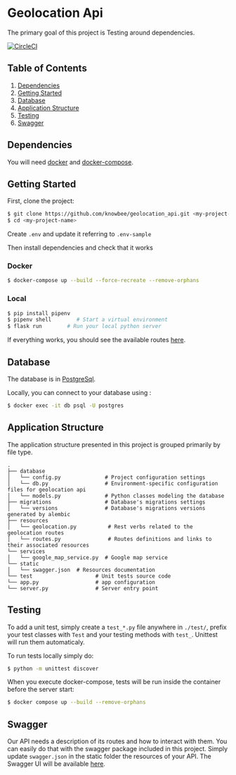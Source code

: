 # Geolocation Api

The primary goal of this project is Testing around dependencies.

[![CircleCI](https://circleci.com/gh/knowbee/geolocation_api/tree/ft-add-geocoders-service-and-tests.svg?style=svg)](https://circleci.com/gh/knowbee/geolocation_api/tree/ft-add-geocoders-service-and-tests)

## Table of Contents

1. [Dependencies](#dependencies)
1. [Getting Started](#getting-started)
1. [Database](#database)
1. [Application Structure](#application-structure)
1. [Testing](#testing)
1. [Swagger](#swagger)

## Dependencies

You will need [docker](https://docs.docker.com/engine/installation/) and [docker-compose](https://docs.docker.com/compose/install/).

## Getting Started

First, clone the project:

```bash
$ git clone https://github.com/knowbee/geolocation_api.git <my-project-name>
$ cd <my-project-name>
```

Create `.env` and update it referring to `.env-sample`

Then install dependencies and check that it works

### Docker

```bash
$ docker-compose up --build --force-recreate --remove-orphans
```

### Local

```bash
$ pip install pipenv
$ pipenv shell        # Start a virtual environment
$ flask run        # Run your local python server
```

If everything works, you should see the available routes [here](http://127.0.0.1:5000/apidocs).

## Database

The database is in [PostgreSql](https://www.postgresql.org/).

Locally, you can connect to your database using :

```bash
$ docker exec -it db psql -U postgres
```

## Application Structure

The application structure presented in this project is grouped primarily by file type.

```
.
├── database
│   └── config.py              # Project configuration settings
│   └── db.py                  # Environment-specific configuration files for geolocation api
│   └── models.py              # Python classes modeling the database
├── migrations                 # Database's migrations settings
│   └── versions               # Database's migrations versions generated by alembic
├── resources
│   └── geolocation.py          # Rest verbs related to the geolocation routes
│   └── routes.py               # Routes definitions and links to their associated resources
└── services
│   └── google_map_service.py  # Google map service
└── static
│   └── swagger.json  # Resources documentation
└── test                    # Unit tests source code
└── app.py                  # app configuration
└── server.py               # Server entry point

```

## Testing

To add a unit test, simply create a `test_*.py` file anywhere in `./test/`, prefix your test classes with `Test` and your testing methods with `test_`. Unittest will run them automaticaly.

To run tests locally simply do:

```bash
$ python -m unittest discover
```

When you execute docker-compose, tests will be run inside the container before the server start:

```bash
$ docker compose up --build --remove-orphans
```

## Swagger

Our API needs a description of its routes and how to interact with them.
You can easily do that with the swagger package included in this project.
Simply update `swagger.json` in the static folder the resources of your API.
The Swagger UI will be available [here](http://127.0.0.1:5000/api/docs/).
